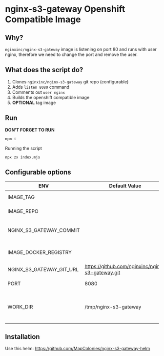 # nginx-s3-gateway Openshift Compatible Image

## Why?

`nginxinc/nginx-s3-gateway` image is listening on port 80 and runs with user nginx,
therefore we need to change the port and remove the user.

## What does the script do?

1. Clones `nginxinc/nginx-s3-gateway` git repo (configurable)
2. Adds `listen 8080` command
3. Comments out `user nginx`
4. Builds the openshift compatible image
5. **OPTIONAL** tag image

## Run

**DON'T FORGET TO RUN**
```sh
npm i
```

Running the script
```
npx zx index.mjs
```

## Configurable options
| ENV                      | Default Value                                    | Description                                                 | mandatory? |
|--------------------------|--------------------------------------------------|-------------------------------------------------------------|------------|
| IMAGE_TAG                |                                                  | The version of the image                                    | yes        |
| IMAGE_REPO               |                                                  | The name of the image                                       | yes        |
| NGINX_S3_GATEWAY_COMMIT  |                                                  | The `nginxinc/nginx-s3-gateway` version                     | no         |
| IMAGE_DOCKER_REGISTRY    |                                                  | If set it will tag image with registry prefix               | no         |
| NGINX_S3_GATEWAY_GIT_URL | https://github.com/nginxinc/nginx-s3-gateway.git | The https url of the git repo                               | no         |
| PORT                     | 8080                                             | Nginx port number                                           | no         |
| WORK_DIR                 | /tmp/nginx-s3-gateway                            | The folder where the script temporarily clones the git repo | no         |

## Installation

Use this helm: https://github.com/MapColonies/nginx-s3-gateway-helm
